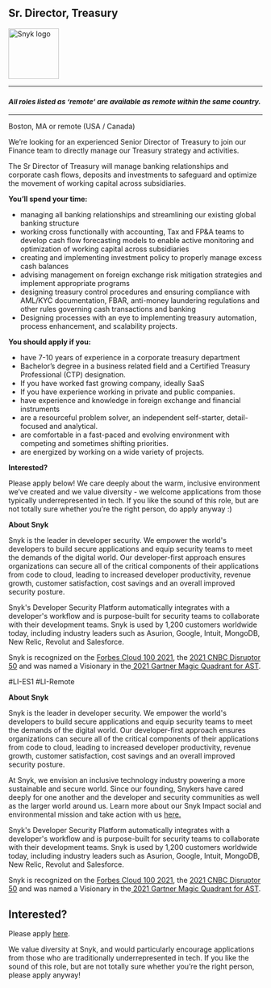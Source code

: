 Sr. Director, Treasury
---

<img src="https://res.cloudinary.com/snyk/image/upload/v1537345894/press-kit/brand/logo-black.png" width="100" alt="Snyk logo" />

<hr>
<h3><em><strong><sub>All roles listed as ‘remote’ are available as remote within the same country.</sub></strong></em></h3>
<hr>
<p><span style="font-weight: 400;">Boston, MA or remote (USA / Canada)</span></p>
<p><span style="font-weight: 400;">We’re looking for an experienced Senior Director of Treasury to join our </span><span style="font-weight: 400;">Finance </span><span style="font-weight: 400;">team to </span><span style="font-weight: 400;">directly manage our Treasury strategy and activities.</span></p>
<p><span style="font-weight: 400;">The Sr </span><span style="font-weight: 400;">Director of Treasury</span><span style="font-weight: 400;">&nbsp;will </span><span style="font-weight: 400;">manage banking relationships and corporate cash flows, deposits and investments to safeguard and optimize the movement of working capital across subsidiaries.&nbsp;</span></p>
<p><strong>You’ll spend your time:</strong></p>
<ul>
<li style="font-weight: 400;"><span style="font-weight: 400;">managing all banking relationships and streamlining our existing global banking structure</span></li>
<li style="font-weight: 400;"><span style="font-weight: 400;">working cross functionally with accounting, Tax and FP&amp;A teams to develop cash flow forecasting models to enable active monitoring and optimization of working capital across subsidiaries</span></li>
<li style="font-weight: 400;"><span style="font-weight: 400;">creating and implementing investment policy to properly manage excess cash balances</span></li>
<li style="font-weight: 400;"><span style="font-weight: 400;">advising management on foreign exchange risk mitigation strategies and implement appropriate programs</span></li>
<li style="font-weight: 400;"><span style="font-weight: 400;">designing treasury control procedures and ensuring compliance with AML/KYC documentation, FBAR, anti-money laundering regulations and other rules governing cash transactions and banking</span></li>
<li style="font-weight: 400;"><span style="font-weight: 400;">Designing processes with an eye to implementing treasury automation, process enhancement, and scalability projects.</span></li>
</ul>
<p><strong>You should apply if you:</strong></p>
<ul>
<li style="font-weight: 400;"><span style="font-weight: 400;">have 7-10 years of experience in a corporate treasury department</span></li>
<li style="font-weight: 400;"><span style="font-weight: 400;">Bachelor’s degree in a business related field and a Certified Treasury Professional (CTP) designation.</span></li>
<li style="font-weight: 400;"><span style="font-weight: 400;">If you have worked fast growing company, ideally SaaS</span></li>
<li style="font-weight: 400;"><span style="font-weight: 400;">If you have experience working in private and public companies.</span></li>
<li style="font-weight: 400;"><span style="font-weight: 400;">have experience and knowledge in foreign exchange and financial instruments</span></li>
<li style="font-weight: 400;"><span style="font-weight: 400;">are a resourceful problem solver, an independent self-starter, detail-focused and analytical.</span></li>
<li style="font-weight: 400;"><span style="font-weight: 400;">are comfortable in a fast-paced and evolving environment with competing and sometimes shifting priorities.</span></li>
<li style="font-weight: 400;"><span style="font-weight: 400;">are energized by working on a wide variety of projects.</span></li>
</ul>
<p><strong>Interested?</strong></p>
<p><span style="font-weight: 400;">Please apply below! We care deeply about the warm, inclusive environment we’ve created and we value diversity - we welcome applications from those typically underrepresented in tech. If you like the sound of this role, but are not totally sure whether you’re the right person, do apply anyway :)</span></p>
<p><strong>About Snyk</strong></p>
<p><span style="font-weight: 400;">Snyk is the leader in developer security. We empower the world's developers to build secure applications and equip security teams to meet the demands of the digital world. Our developer-first approach ensures organizations can secure all of the critical components of their applications from code to cloud, leading to increased developer productivity, revenue growth, customer satisfaction, cost savings and an overall improved security posture.&nbsp;</span></p>
<p><span style="font-weight: 400;">Snyk's Developer Security Platform automatically integrates with a developer's workflow and is purpose-built for security teams to collaborate with their development teams. Snyk is used by 1,200 customers worldwide today, including industry leaders such as Asurion, Google, Intuit, MongoDB, New Relic, Revolut and Salesforce.</span></p>
<p><span style="font-weight: 400;">Snyk is recognized on the </span><a href="https://www.forbes.com/cloud100/#6f24b5ba5f94"><span style="font-weight: 400;">Forbes Cloud 100 2021</span></a><span style="font-weight: 400;">, the </span><a href="https://www.cnbc.com/2021/05/25/these-are-the-2021-cnbc-disruptor-50-companies.html"><span style="font-weight: 400;">2021 CNBC Disruptor 50</span></a><span style="font-weight: 400;"> and was named a Visionary in the</span><a href="https://snyk.io/blog/snyk-visionary-2021-gartner-magic-quadrant-for-ast/"><span style="font-weight: 400;"> 2021 Gartner Magic Quadrant for AST</span></a><span style="font-weight: 400;">.</span></p>
<p>#LI-ES1 #LI-Remote</p><div class="content-conclusion"><p><strong>About Snyk</strong></p>
<p><span style="font-weight: 400;">Snyk is the leader in developer security. We empower the world's developers to build secure applications and equip security teams to meet the demands of the digital world. Our developer-first approach ensures organizations can secure all of the critical components of their applications from code to cloud, leading to increased developer productivity, revenue growth, customer satisfaction, cost savings and an overall improved security posture.&nbsp;</span></p>
<p><span style="font-weight: 400;">At Snyk, we envision an inclusive technology industry powering a more sustainable and secure world.</span> <span style="font-weight: 400;">Since our founding, Snykers have cared deeply for one another and the developer and security communities as well as the larger world around us. Learn more about our Snyk Impact social and environmental mission and take action with us </span><a href="https://snyk.io/about/snyk-impact/"><span style="font-weight: 400;">here.</span></a></p>
<p><span style="font-weight: 400;">Snyk's Developer Security Platform automatically integrates with a developer's workflow and is purpose-built for security teams to collaborate with their development teams. Snyk is used by 1,200 customers worldwide today, including industry leaders such as Asurion, Google, Intuit, MongoDB, New Relic, Revolut and Salesforce.</span></p>
<p><span style="font-weight: 400;">Snyk is recognized on the </span><a href="https://www.forbes.com/cloud100/#6f24b5ba5f94"><span style="font-weight: 400;">Forbes Cloud 100 2021</span></a><span style="font-weight: 400;">, the </span><a href="https://www.cnbc.com/2021/05/25/these-are-the-2021-cnbc-disruptor-50-companies.html"><span style="font-weight: 400;">2021 CNBC Disruptor 50</span></a><span style="font-weight: 400;"> and was named a Visionary in the</span><a href="https://snyk.io/blog/snyk-visionary-2021-gartner-magic-quadrant-for-ast/"><span style="font-weight: 400;"> 2021 Gartner Magic Quadrant for AST</span></a><span style="font-weight: 400;">.</span></p></div>

Interested?
---

Please apply [here](https://boards.greenhouse.io/snyk/jobs/5573102002#app).

We value diversity at Snyk, and would particularly encourage applications from those who are traditionally underrepresented in tech.
If you like the sound of this role, but are not totally sure whether you’re the right person, please apply anyway!
